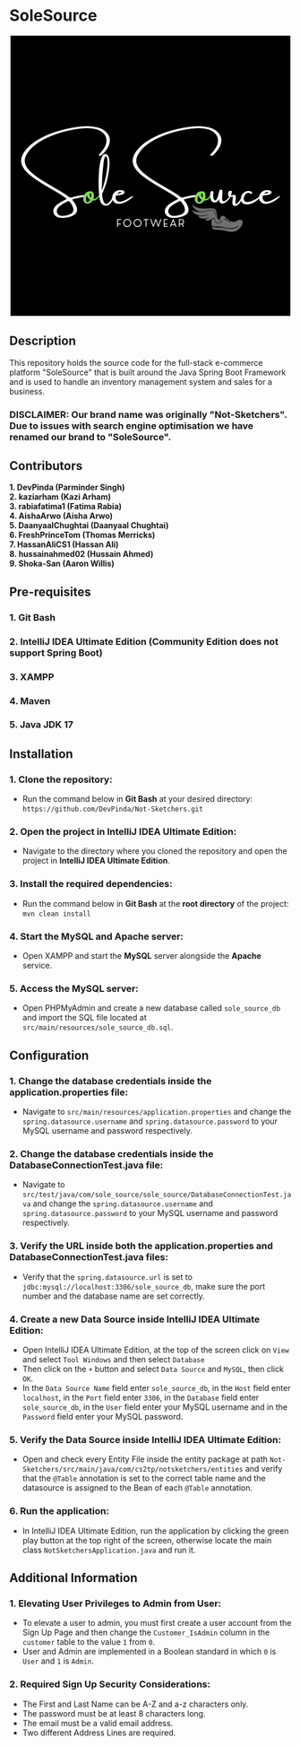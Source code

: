 # SoleSource

<p align="center">
<img width="500" height="500" src="https://raw.githubusercontent.com/DevPinda/Not-Sketchers/main/Not-Sketchers/src/main/resources/static/img/Logo/5.png">
</p>

## Description

This repository holds the source code for the full-stack e-commerce platform "SoleSource" that is built around the Java Spring Boot Framework and is used to handle an inventory management system and sales for a business.

### **DISCLAIMER: Our brand name was originally "Not-Sketchers". Due to issues with search engine optimisation we have renamed our brand to "SoleSource".**

## Contributors

<b> 1. DevPinda (Parminder Singh) </b> <br>
<b> 2. kaziarham (Kazi Arham) </b> <br>
<b> 3. rabiafatima1 (Fatima Rabia) </b> <br>
<b> 4. AishaArwo (Aisha Arwo) </b> <br>
<b> 5. DaanyaalChughtai (Daanyaal Chughtai) </b> <br>
<b> 6. FreshPrinceTom (Thomas Merricks) </b> <br>
<b> 7. HassanAliCS1 (Hassan Ali) </b> <br>
<b> 8. hussainahmed02 (Hussain Ahmed) </b> <br>
<b> 9. Shoka-San (Aaron Willis) </b>

## Pre-requisites

### 1. Git Bash
### 2. IntelliJ IDEA Ultimate Edition (Community Edition does not support Spring Boot)
### 3. XAMPP
### 4. Maven
### 5. Java JDK 17

## Installation

### 1. Clone the repository: 
- Run the command below in <b>Git Bash</b> at your desired directory: ```https://github.com/DevPinda/Not-Sketchers.git```

### 2. Open the project in IntelliJ IDEA Ultimate Edition:
- Navigate to the directory where you cloned the repository and open the project in <b>IntelliJ IDEA Ultimate Edition</b>.

### 3. Install the required dependencies:
- Run the command below in <b>Git Bash</b> at the <b>root directory</b> of the project: ```mvn clean install```

### 4. Start the MySQL and Apache server:
- Open XAMPP and start the <b>MySQL</b> server alongside the <b>Apache</b> service.

### 5. Access the MySQL server:
- Open PHPMyAdmin and create a new database called ```sole_source_db``` and import the SQL file located at ```src/main/resources/sole_source_db.sql```.

## Configuration

### 1. Change the database credentials inside the application.properties file:
- Navigate to ```src/main/resources/application.properties``` and change the ```spring.datasource.username``` and ```spring.datasource.password``` to your MySQL username and password respectively.

### 2. Change the database credentials inside the DatabaseConnectionTest.java file:
- Navigate to ```src/test/java/com/sole_source/sole_source/DatabaseConnectionTest.java``` and change the ```spring.datasource.username``` and ```spring.datasource.password``` to your MySQL username and password respectively.

### 3. Verify the URL inside both the application.properties and DatabaseConnectionTest.java files:
- Verify that the ```spring.datasource.url``` is set to ```jdbc:mysql://localhost:3306/sole_source_db```, make sure the port number and the database name are set correctly.

### 4. Create a new Data Source inside IntelliJ IDEA Ultimate Edition:
- Open IntelliJ IDEA Ultimate Edition, at the top of the screen click on ```View``` and select ```Tool Windows``` and then select ```Database```
- Then click on the ```+``` button and select ```Data Source``` and ```MySQL```, then click ```OK```.
- In the ```Data Source Name``` field enter ```sole_source_db```, in the ```Host``` field enter ```localhost```, in the ```Port``` field enter ```3306```, in the ```Database``` field enter ```sole_source_db```, in the ```User``` field enter your MySQL username and in the ```Password``` field enter your MySQL password.

### 5. Verify the Data Source inside IntelliJ IDEA Ultimate Edition:
- Open and check every Entity File inside the entity package at path ```Not-Sketchers/src/main/java/com/cs2tp/notsketchers/entities``` and verify that the ```@Table``` annotation is set to the correct table name and the datasource is assigned to the Bean of each ```@Table``` annotation.

### 6. Run the application:
- In IntelliJ IDEA Ultimate Edition, run the application by clicking the green play button at the top right of the screen, otherwise locate the main class ```NotSketchersApplication.java``` and run it.

## Additional Information

### 1. Elevating User Privileges to Admin from User:
- To elevate a user to admin, you must first create a user account from the Sign Up Page and then change the ```Customer_IsAdmin``` column in the ```customer``` table to the value ```1``` from ```0```.
- User and Admin are implemented in a Boolean standard in which ```0``` is ```User``` and ```1``` is ```Admin```.

### 2. Required Sign Up Security Considerations:
- The First and Last Name can be A-Z and a-z characters only.
- The password must be at least 8 characters long. 
- The email must be a valid email address.
- Two different Address Lines are required.